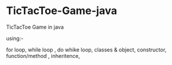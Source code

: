 # TicTacToe-Game-java
TicTacToe Game in java 

using:-

for loop,
while loop ,
do whike loop,
classes & object,
constructor,
function/method ,
inheritence,




